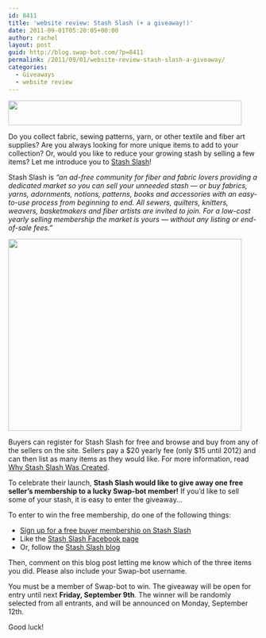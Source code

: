 ```yaml
---
id: 8411
title: 'website review: Stash Slash (+ a giveaway!)'
date: 2011-09-01T05:20:05+00:00
author: rachel
layout: post
guid: http://blog.swap-bot.com/?p=8411
permalink: /2011/09/01/website-review-stash-slash-a-giveaway/
categories:
  - Giveaways
  - website review
---
```

[<img src="http://blog.swap-bot.com/wp-content/uploads/2011/09/stashsplash.png" alt="" title="stashsplash" width="470" height="50" class="alignnone size-full wp-image-8412" />](https://www.stashslash.com/index.asp)

Do you collect fabric, sewing patterns, yarn, or other textile and fiber art supplies? Are you always looking for more unique items to add to your collection? Or, would you like to reduce your growing stash by selling a few items? Let me introduce you to [Stash Slash](https://www.stashslash.com/index.asp)! 

Stash Slash is _&#8220;an ad-free community for fiber and fabric lovers providing a dedicated market so you can sell your unneeded stash &#8212; or buy fabrics, yarns, adornments, notions, patterns, books and accessories with an easy-to-use process from beginning to end. All sewers, quilters, knitters, weavers, basketmakers and fiber artists are invited to join. For a low-cost yearly selling membership the market is yours &#8212; without any listing or end-of-sale fees.&#8221;_

[<img src="http://blog.swap-bot.com/wp-content/uploads/2011/09/stashslash2.png" alt="" title="stashslash2" width="470" height="387" class="alignnone size-full wp-image-8413" srcset="http://blog.swap-bot.com/wp-content/uploads/2011/09/stashslash2-300x247.png 300w, http://blog.swap-bot.com/wp-content/uploads/2011/09/stashslash2.png 470w" sizes="(max-width: 470px) 100vw, 470px" />](https://www.stashslash.com/index.html)

Buyers can register for Stash Slash for free and browse and buy from any of the sellers on the site. Sellers pay a $20 yearly fee (only $15 until 2012) and can then list as many items as they would like. For more information, read [Why Stash Slash Was Created](https://www.stashslash.com/sitepages/whycreated.html).

To celebrate their launch, **Stash Slash would like to give away one free seller&#8217;s membership to a lucky Swap-bot member!** If you&#8217;d like to sell some of your stash, it is easy to enter the giveaway&#8230;

To enter to win the free membership, do one of the following things:

  * [Sign up for a free buyer membership on Stash Slash](https://www.stashslash.com/register.asp)
  * Like the [Stash Slash Facebook page](http://www.facebook.com/StashSlash)
  * Or, follow the [Stash Slash blog](http://stashslashmarket.blogspot.com/)

Then, comment on this blog post letting me know which of the three items you did. Please also include your Swap-bot username. 

You must be a member of Swap-bot to win. The giveaway will be open for entry until next **Friday, September 9th**. The winner will be randomly selected from all entrants, and will be announced on Monday, September 12th. 

Good luck!